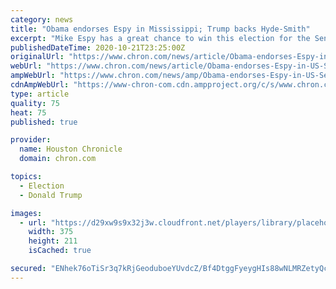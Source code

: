 ```yaml
---
category: news
title: "Obama endorses Espy in Mississippi; Trump backs Hyde-Smith"
excerpt: "Mike Espy has a great chance to win this election for the Senate and keep Mississippi moving forward,\" Obama said in a radio ad and the text of a fundraising appeal. Espy was U.S. agriculture secretary under President Bill Clinton,"
publishedDateTime: 2020-10-21T23:25:00Z
originalUrl: "https://www.chron.com/news/article/Obama-endorses-Espy-in-US-Senate-contest-in-15664265.php"
webUrl: "https://www.chron.com/news/article/Obama-endorses-Espy-in-US-Senate-contest-in-15664265.php"
ampWebUrl: "https://www.chron.com/news/amp/Obama-endorses-Espy-in-US-Senate-contest-in-15664265.php"
cdnAmpWebUrl: "https://www-chron-com.cdn.ampproject.org/c/s/www.chron.com/news/amp/Obama-endorses-Espy-in-US-Senate-contest-in-15664265.php"
type: article
quality: 75
heat: 75
published: true

provider:
  name: Houston Chronicle
  domain: chron.com

topics:
  - Election
  - Donald Trump

images:
  - url: "https://d29xw9s9x32j3w.cloudfront.net/players/library/placeholder.png"
    width: 375
    height: 211
    isCached: true

secured: "ENhek76oTiSr3q7kRjGeoduboeYUvdcZ/Bf4DtggFyeygHIs88wNLMRZetyQccJZCbfmveI+dXG7/+qPZ50+fOMCqmQIEXPdmRcrbVrjYfImS+Z+avh61tckAeMOOvNPLfJTC3XYmjnof6egHtMdjbUQbwSbGHFs6HszPueHOVKf3+OqAEU0K/rVQHyRmVZoRA0nudOMAA5s11TnR9FOzDJAfxwqLq+ixGhzAjuCyTy5iqmRihBBtT4RVGeYsdUCMMrMTMWa4tgbedlEVlCKAGR0Isxj8HZz/M4zQYYzP1VLHdw6IKmN8nd1DPbWjAza7PPSEr9Lpg2otYCHXWmBKGJLHTFkEjizXLXB3gvlfXg=;l/ANlTuXlCl3UbUNhdTArQ=="
---
```


